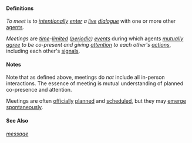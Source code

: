 #### Definitions

*To meet* is *to [intentionally](https://github.com/gcassel/Modular-Organization-Terminology/blob/master/terms/intend.md) [enter](https://github.com/gcassel/Modular-Organization-Terminology/blob/master/terms/add.md) a [live](https://github.com/gcassel/Modular-Organization-Terminology/blob/master/compound-terms/live-communication.md) [dialogue](https://github.com/gcassel/Modular-Organization-Terminology/blob/master/terms/dialogue.md)* with one or more other [agents](https://github.com/gcassel/Modular-Organization-Terminology/blob/master/terms/agent.md).
		
*Meetings* are *[time](https://github.com/gcassel/Modular-Organization-Terminology/blob/master/terms/time.md)-[limited](https://github.com/gcassel/Modular-Organization-Terminology/blob/master/terms/limit.md) ([periodic](https://github.com/gcassel/Modular-Organization-Terminology/blob/master/terms/period.md)) [events](https://github.com/gcassel/Modular-Organization-Terminology/blob/master/terms/event.md)* during which agents *[mutually](https://github.com/gcassel/Modular-Organization-Terminology/blob/master/terms/mutual.md) [agree](https://github.com/gcassel/Modular-Organizing-Terminology/blob/master/terms/agree.md) to be co-present and giving [attention](https://github.com/gcassel/Modular-Organization-Terminology/blob/master/terms/attention.md) to each other's [actions](https://github.com/gcassel/Modular-Organization-Terminology/blob/master/terms/act.md)*, including each other's [signals](https://github.com/gcassel/Modular-Organization-Terminology/blob/master/terms/signal.md). 
		
#### Notes
		
Note that as defined above, meetings do *not* include all in-person interactions.  The essence of meeting is mutual understanding of planned co-presence and attention.

Meetings are often [officially](https://github.com/gcassel/Modular-Organization-Terminology/blob/master/terms/official.md) [planned](https://github.com/gcassel/Modular-Organization-Terminology/blob/master/terms/plan.md) and [scheduled](https://github.com/gcassel/Modular-Organization-Terminology/blob/master/terms/schedule.md), but they may [emerge](https://github.com/gcassel/Modular-Organization-Terminology/blob/master/terms/emerge.md) [spontaneously](https://github.com/gcassel/Modular-Organization-Terminology/blob/master/terms/spontaneous.md).
		
#### See Also

*[message](https://github.com/gcassel/Modular-Organization-Terminology/blob/master/terms/message.md)*
